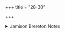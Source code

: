 +++
title = "28-30"

+++

<details><summary>Jamison Brereton Notes</summary>

No overt signs of unity.
</details>

